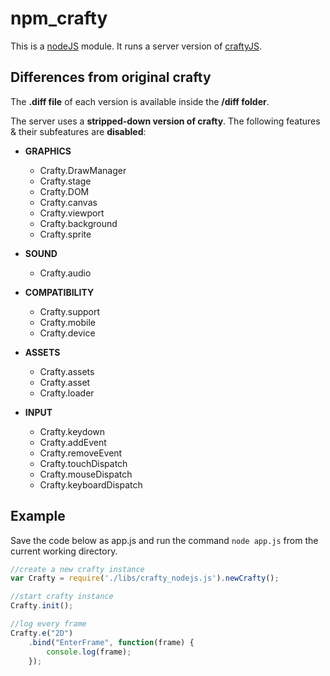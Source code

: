 npm_crafty
==========

This is a [nodeJS](http://nodejs.org/) module. It runs a server version of [craftyJS](http://craftyjs.com/).

Differences from original crafty
--------------------------------
The **.diff file** of each version is available inside the **/diff folder**.

The server uses a __stripped-down version of crafty__. The following features & their subfeatures are **disabled**:
* __GRAPHICS__
	* Crafty.DrawManager
	* Crafty.stage
	* Crafty.DOM
	* Crafty.canvas
	* Crafty.viewport
	* Crafty.background
	* Crafty.sprite

* __SOUND__
	* Crafty.audio

* __COMPATIBILITY__
	* Crafty.support
	* Crafty.mobile
	* Crafty.device

* __ASSETS__
	* Crafty.assets
	* Crafty.asset
	* Crafty.loader

* __INPUT__
 	* Crafty.keydown
	* Crafty.addEvent
	* Crafty.removeEvent
	* Crafty.touchDispatch
	* Crafty.mouseDispatch
	* Crafty.keyboardDispatch

	
Example
-------
Save the code below as app.js and run the command `node app.js` from the current working directory.

```javascript
//create a new crafty instance
var Crafty = require('./libs/crafty_nodejs.js').newCrafty();

//start crafty instance
Crafty.init();

//log every frame
Crafty.e("2D")
	.bind("EnterFrame", function(frame) {
		console.log(frame);
	});
```
